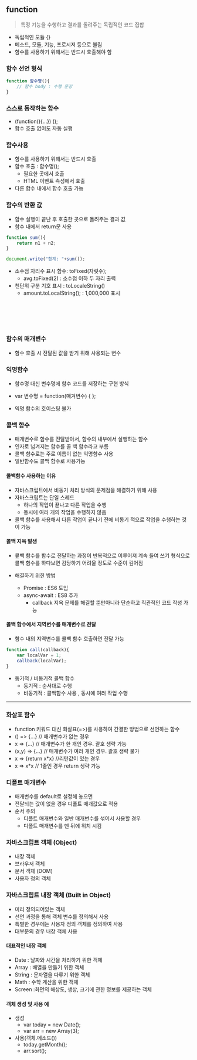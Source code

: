 ## function

> 특정 기능을 수행하고 결과를 돌려주는 독립적인 코드 집합

- 독립적인 모듈 {}
- 메소드, 모듈, 기능, 프로시저 등으로 불림
- 함수를 사용하기 위해서는 반드시 호출해야 함



### 함수 선언 형식

```javascript
function 함수명(){
    // 함수 body : 수행 문장
}
```



### 스스로 동작하는 함수

- (function(){...}) ();
- 함수 호출 없이도 자동 실행



### 함수사용

- 함수를 사용하기 위해서는 반드시 호출
- 함수 호출 : 함수명();
  - 필요한 곳에서 호출
  - HTML 이벤트 속성에서 호출
- 다른 함수 내에서 함수 호출 가능





### 함수의 반환 값

- 함수 실행이 끝난 후 호출한 곳으로 돌려주는 결과 값
- 함수 내에서  return문 사용

```javascript
function sum(){
    return n1 + n2;
}

document.write("합계: "+sum());
```



- 소수점 자리수 표시 함수: toFixed(자릿수);
  - avg.toFixed(2) : 소수점 이하 두 자리 출력
- 천단위 구분 기호 표시 : toLocaleString()
  - amount.toLocalString(); : 1,000,000 표시

<br><br>
------------------

### 함수의 매개변수

- 함수 호출 시 전달된 값을 받기 위해 사용되는 변수



### 익명함수

- 함수명 대신 변수명에 함수 코드를 저장하는 구현 방식

- var  변수명 = function(매겨변수) {   };
- 익명 함수의 호이스팅 불가



### 콜백 함수

- 매개변수로 함수를 전달받아서, 함수의 내부에서 실행하는 함수
- 인자로 넘겨지는 함수를 콜 백 함수라고 부름
- 콜백 함수로는 주로 이름이 없는 익명함수 사용
- 일반함수도 콜백 함수로 사용가능



#### 콜백함수 사용하는 이유

- 자바스크립트에서 비동기 처리 방식의 문제점을 해결하기 위해 사용
- 자바스크립트는 단일 스레드
  - 하나의 작업이 끝나고 다른 작업을 수행
  - 동시에 여러 개의 작업을 수행하지 않음
- 콜백 함수를 사용해서 다른 작업이 끝나기 전에 비동기 적으로 작업을 수행하는 것이 가능



#### 콜백 지옥 발생

- 콮백 함수를 함수로 전달하는 과정이 반복적으로 이루어져 계속 들여 쓰기 형식으로 콜백 함수를 하다보면 감당하기 어려울 정도로 수준이 깊어짐

- 해결하기 위한 방법

  - Promise : ES6 도입
  - async-await : ES8 추가
    - callback 지옥 문제를 해결할 뿐만아니라 단순하고 직관적인 코드 작성 가능

  

#### 콜백 함수에서 지역변수를 매개변수로 전달

- 함수 내의 지역변수를 콜백 함수 호출하면 전달 가능

```javascript
function call(callback){
    var localVar = 1;
    callback(localVar);
}
```

- 동기적 / 비동기적 콜백 함수 
  - 동기적 : 순서대로 수행
  - 비동기적 : 콜백함수 사용 , 동시에 여러 작업 수행



-------------------------------



### 화살표 함수

- function  키워드 대신 화살표(=>)를 사용하여 간결한 방법으로 선언하는 함수
- () => {...} // 매개변수가 없는 경우
- x => {...} // 매개변수가 한 개인 경우. 괄호 생략 가능
- (x,y) => {...} // 매개변수가 여러 개인 경우. 괄호 생략 불가
- x =>  {return x*x} //리턴값이 있는 경우
- x => x*x // 1줄인 경우  return 생략 가능

 

### 디폴트 매개변수

- 매개변수를 default로 설정해 놓으면
- 전달되는 값이 없을 경우 디폴트 매개값으로 적용
- 순서 주의
  - 디폴트 매개변수와 일반 매개변수를 섞어서 사용할 경우
  - 디폴트 매개변수를 맨 뒤에 위치 시킴





### 자바스크립트 객체 (Object)

- 내장 객체
- 브라우저 객체
- 문서 객체 (DOM)
- 사용자 정의 객체



### 자바스크립트 내장 객체 (Built in Object)

- 미리 정의되어있는 객체
- 선언 과정을 통해 객체 변수를 정의해서 사용
- 특별한 경우에는 사용자 정의 객체를 정의하여 사용
- 대부분의 경우 내장 객체 사용



#### 대표적인 내장 객체

- Date : 날짜와 시간을 처리하기 위한 객체
- Array : 배열을 만들기 위한 객체
- String : 문자열을 다루기 위한 객체
- Math : 수학 계산을 위한 객체
- Screen :화면의 해상도, 생상, 크기에 관한 정보를 제공하는 객체

#### 객체 생성 및 사용 예

- 생성 
  - var today = new Date();
  - var arr = new Array(3);
- 사용(객체.메소드())
  - today.getMonth();
  - arr.sort();